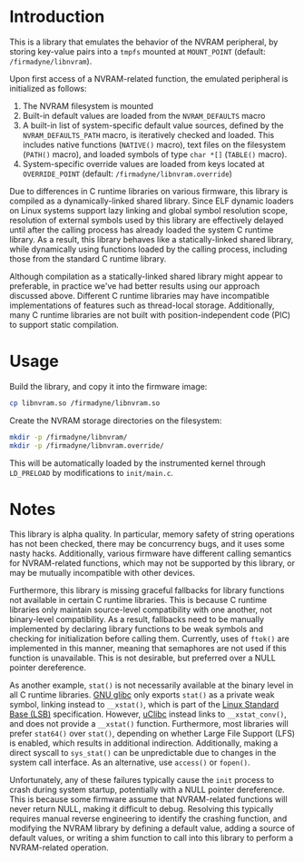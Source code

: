 Introduction
============

This is a library that emulates the behavior of the NVRAM peripheral, by storing key-value pairs into a `tmpfs` mounted at `MOUNT_POINT` (default: `/firmadyne/libnvram`).

Upon first access of a NVRAM-related function, the emulated peripheral is initialized as follows:

1. The NVRAM filesystem is mounted
2. Built-in default values are loaded from the `NVRAM_DEFAULTS` macro
3. A built-in list of system-specific default value sources, defined by the `NVRAM_DEFAULTS_PATH` macro, is iteratively checked and loaded. This includes native functions (`NATIVE()` macro), text files on the filesystem (`PATH()` macro), and loaded symbols of type `char *[]` (`TABLE()` macro).
4. System-specific override values are loaded from keys located at `OVERRIDE_POINT` (default: `/firmadyne/libnvram.override`)

Due to differences in C runtime libraries on various firmware, this library is compiled as a dynamically-linked shared library. Since ELF dynamic loaders
on Linux systems support lazy linking and global symbol resolution scope, resolution of external symbols used by this library are effectively delayed
until after the calling process has already loaded the system C runtime library. As a result, this library behaves like a statically-linked shared library, while
dynamically using functions loaded by the calling process, including those from the standard C runtime library.

Although compilation as a statically-linked shared library might appear to preferable, in practice we've had better results using our approach discussed
above. Different C runtime libraries may have incompatible implementations of features such as thread-local storage. Additionally, many C runtime libraries
are not built with position-independent code (PIC) to support static compilation.

Usage
=====

Build the library, and copy it into the firmware image:

```sh
cp libnvram.so /firmadyne/libnvram.so
```

Create the NVRAM storage directories on the filesystem:

```sh
mkdir -p /firmadyne/libnvram/
mkdir -p /firmadyne/libnvram.override/
```

This will be automatically loaded by the instrumented kernel through `LD_PRELOAD` by modifications to `init/main.c`.

Notes
=====

This library is alpha quality. In particular, memory safety of string operations has not been checked, there may be concurrency bugs, and it uses some nasty hacks. Additionally, various firmware have different calling semantics for NVRAM-related functions, which may not be supported by this library, or may be mutually incompatible with other devices.

Furthermore, this library is missing graceful fallbacks for library functions not available in certain C runtime libraries. This is because C runtime libraries only maintain source-level compatibility with one another, not binary-level compatibility. As a result, fallbacks need to be manually implemented by declaring library functions to be weak symbols and checking for initialization before calling them. Currently, uses of `ftok()` are implemented in this manner, meaning that semaphores are not used if this function is unavailable. This is not desirable, but preferred over a NULL pointer dereference.

As another example, `stat()` is not necessarily available at the binary level in all C runtime libraries. [GNU glibc](https://www.gnu.org/software/libc/) only exports `stat()` as a private weak symbol, linking instead to `__xstat()`, which is part of the [Linux Standard Base (LSB)](http://refspecs.linuxfoundation.org/lsb.shtml) specification. However, [uClibc](https://uclibc.org/) instead links to `__xstat_conv()`, and does not provide a `__xstat()` function. Furthermore, most libraries will prefer `stat64()` over `stat()`, depending on whether Large File Support (LFS) is enabled, which results in additional indirection. Additionally, making a direct syscall to `sys_stat()` can be unpredictable due to changes in the system call interface. As an alternative, use `access()` or `fopen()`.

Unfortunately, any of these failures typically cause the `init` process to crash during system startup, potentially with a NULL pointer dereference. This is because some firmware assume that NVRAM-related functions will never return NULL, making it difficult to debug. Resolving this typically requires manual reverse engineering to identify the crashing function, and modifying the NVRAM library by defining a default value, adding a source of default values, or writing a shim function to call into this library to perform a NVRAM-related operation.
